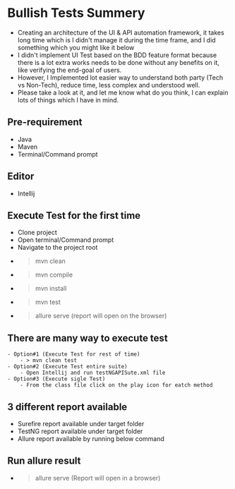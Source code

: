 # Bullish Tests Summery
- Creating an architecture of the UI & API automation framework, it takes long time which is I didn't manage it during the time frame, and I did something which you might like it below
- I didn't implement UI Test based on the BDD feature format because there is a lot extra works needs to be done without any benefits on it, like verifying the end-goal of users.
- However, I Implemented lot easier way to understand both party (Tech vs Non-Tech), reduce time, less complex and understood well.
- Please take a look at it, and let me know what do you think, I can explain lots of things which I have in mind.

## Pre-requirement
- Java
- Maven
- Terminal/Command prompt

## Editor
- Intellij

## Execute Test for the first time
- Clone project
- Open terminal/Command prompt
- Navigate to the project root
- > mvn clean
- > mvn compile
- > mvn install
- > mvn test
- > allure serve (report will open on the browser)

## There are many way to execute test
    - Option#1 (Execute Test for rest of time)
        - > mvn clean test
    - Option#2 (Execute Test entire suite)
        - Open Intellij and run testNGAPISute.xml file
    - Option#3 (Execute sigle Test)
        - From the class file click on the play icon for eatch method

## 3 different report available
- Surefire report available under target folder
- TestNG report available under target folder
- Allure report available by running below command

## Run allure result
- > allure serve (Report will open in a browser)
